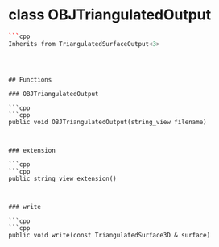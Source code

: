 # class OBJTriangulatedOutput


```cpp
```cpp
Inherits from TriangulatedSurfaceOutput<3>
```
```



## Functions

### OBJTriangulatedOutput

```cpp
```cpp
public void OBJTriangulatedOutput(string_view filename)
```
```


### extension

```cpp
```cpp
public string_view extension()
```
```


### write

```cpp
```cpp
public void write(const TriangulatedSurface3D & surface)
```
```




